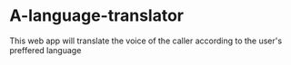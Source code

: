 # A-language-translator
This web app will translate the voice of the caller according to the user's preffered language
